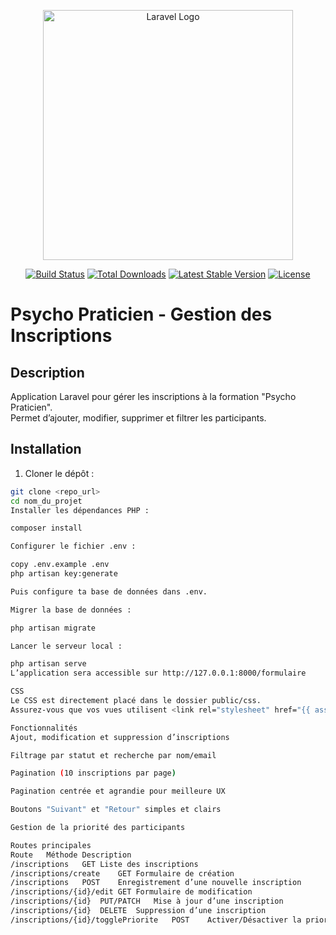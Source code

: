 <p align="center"><a href="https://laravel.com" target="_blank"><img src="https://raw.githubusercontent.com/laravel/art/master/logo-lockup/5%20SVG/2%20CMYK/1%20Full%20Color/laravel-logolockup-cmyk-red.svg" width="400" alt="Laravel Logo"></a></p>

<p align="center">
<a href="https://github.com/laravel/framework/actions"><img src="https://github.com/laravel/framework/workflows/tests/badge.svg" alt="Build Status"></a>
<a href="https://packagist.org/packages/laravel/framework"><img src="https://img.shields.io/packagist/dt/laravel/framework" alt="Total Downloads"></a>
<a href="https://packagist.org/packages/laravel/framework"><img src="https://img.shields.io/packagist/v/laravel/framework" alt="Latest Stable Version"></a>
<a href="https://packagist.org/packages/laravel/framework"><img src="https://img.shields.io/packagist/l/laravel/framework" alt="License"></a>
</p>

# Psycho Praticien - Gestion des Inscriptions

## Description
Application Laravel pour gérer les inscriptions à la formation "Psycho Praticien".  
Permet d’ajouter, modifier, supprimer et filtrer les participants.

## Installation

1. Cloner le dépôt :
```bash
git clone <repo_url>
cd nom_du_projet
Installer les dépendances PHP :

composer install

Configurer le fichier .env :

copy .env.example .env
php artisan key:generate

Puis configure ta base de données dans .env.

Migrer la base de données :

php artisan migrate

Lancer le serveur local :

php artisan serve
L’application sera accessible sur http://127.0.0.1:8000/formulaire

CSS
Le CSS est directement placé dans le dossier public/css.
Assurez-vous que vos vues utilisent <link rel="stylesheet" href="{{ asset('css/style.css') }}">.

Fonctionnalités
Ajout, modification et suppression d’inscriptions

Filtrage par statut et recherche par nom/email

Pagination (10 inscriptions par page)

Pagination centrée et agrandie pour meilleure UX

Boutons "Suivant" et "Retour" simples et clairs

Gestion de la priorité des participants

Routes principales
Route	Méthode	Description
/inscriptions	GET	Liste des inscriptions
/inscriptions/create	GET	Formulaire de création
/inscriptions	POST	Enregistrement d’une nouvelle inscription
/inscriptions/{id}/edit	GET	Formulaire de modification
/inscriptions/{id}	PUT/PATCH	Mise à jour d’une inscription
/inscriptions/{id}	DELETE	Suppression d’une inscription
/inscriptions/{id}/togglePriorite	POST	Activer/Désactiver la priorité
